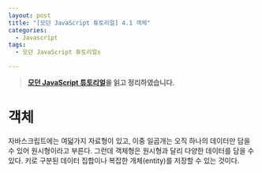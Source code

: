 ```yaml
---
layout: post
title: "[모던 JavaScript 튜토리얼] 4.1 객체"
categories:
  - Javascript
tags:
  - 모던 JavaScript 튜토리얼s

---
```


> **[모던 JavaScript 튜토리얼](https://ko.javascript.info/)을 읽고 정리하였습니다.**

# 객체

자바스크립트에는 여덟가지 자료형이 있고, 이중 일곱개는 오직 하나의 데이터만 담을 수 있어 원시형이라고 부른다. 그런데 객체형은 원시형과 달리 다양한 데이터를 담을 수 있다. 키로 구분된 데이터 집합이나 복잡한 개체(entity)를 저장할 수 있는 것이다.